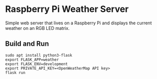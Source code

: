 # Raspberry Pi Weather Server #

Simple web server that lives on a Raspberry Pi and displays the current weather on an RGB LED matrix.

## Build and Run ##
```
sudo apt install python3-flask
export FLASK_APP=weather
export FLASK_ENV=development
export PRIVATE_API_KEY=<OpenWeatherMap API key>
flask run
```
